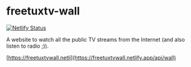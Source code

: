 # freetuxtv-wall
[![Netlify Status](https://api.netlify.com/api/v1/badges/45f3ab2d-22b1-4266-9cd5-c0f1a8394331/deploy-status)](https://app.netlify.com/sites/polite-elf-81c29b/deploys)

A website to watch all the public TV streams from the Internet (and also listen to radio ;)).

[https://freetuxtvwall.netli](https://freetuxtvwall.netlify.app/api/wall)

